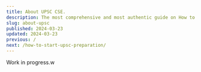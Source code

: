 ```yaml
---
title: About UPSC CSE.
description: The most comprehensive and most authentic guide on How to Crack UPSC CSE.
slug: about-upsc
published: 2024-03-23
updated: 2024-03-23
previous: /
next: /how-to-start-upsc-preparation/
---
```


Work in progress.w